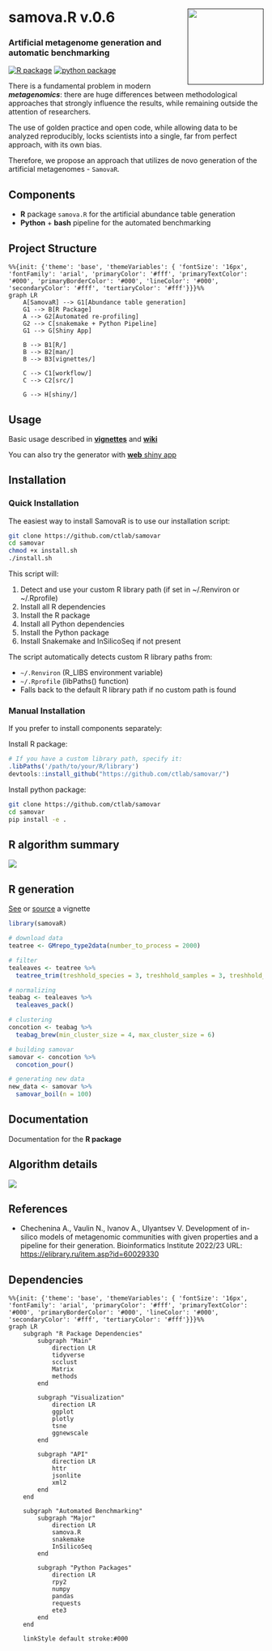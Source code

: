 # samova.R v.0.6 <a href=""><img src="data/img/logos/logo_stable.png" align="right" width="150" ></a> 
### Artificial metagenome generation and automatic benchmarking


[![R package](https://github.com/ctlab/samovar/actions/workflows/R-CMD-check.yaml/badge.svg)](https://github.com/ctlab/samovar/actions/workflows/R-CMD-check.yaml)
[![python package](https://github.com/ctlab/samovar/actions/workflows/python-package.yml/badge.svg)](https://github.com/ctlab/samovar/actions/workflows/python-package.yaml)

There is a fundamental problem in modern ***metagenomics***: there are huge differences between methodological approaches that strongly influence the results, while remaining outside the attention of researchers. 

The use of golden practice and open code, while allowing data to be analyzed reproducibly, locks scientists into a single, far from perfect approach, with its own bias.

Therefore, we propose an approach that utilizes de novo generation of the artificial metagenomes - `SamovaR`.

## Components

- **R** package `samova.R` for the artificial abundance table generation
- **Python** + **bash** pipeline for the automated benchmarking

## Project Structure

```mermaid
%%{init: {'theme': 'base', 'themeVariables': { 'fontSize': '16px', 'fontFamily': 'arial', 'primaryColor': '#fff', 'primaryTextColor': '#000', 'primaryBorderColor': '#000', 'lineColor': '#000', 'secondaryColor': '#fff', 'tertiaryColor': '#fff'}}}%%
graph LR
    A[SamovaR] --> G1[Abundance table generation]
    G1 --> B[R Package]
    A --> G2[Automated re-profiling]
    G2 --> C[snakemake + Python Pipeline]
    G1 --> G[Shiny App]

    B --> B1[R/]
    B --> B2[man/]
    B --> B3[vignettes/]

    C --> C1[workflow/]
    C --> C2[src/]

    G --> H[shiny/]
```

## Usage
Basic usage described in <a href="./vignettes">**vignettes**</a> and <a href="https://github.com/ctlab/samovar/wiki">**wiki**</a>

You can also try the generator with <a href="https://dsmutin.shinyapps.io/samovaR/">**web** shiny app</a>

## Installation

### Quick Installation
The easiest way to install SamovaR is to use our installation script:

```bash
git clone https://github.com/ctlab/samovar
cd samovar
chmod +x install.sh
./install.sh
```

This script will:
1. Detect and use your custom R library path (if set in ~/.Renviron or ~/.Rprofile)
2. Install all R dependencies
3. Install the R package
4. Install all Python dependencies
5. Install the Python package
6. Install Snakemake and InSilicoSeq if not present

The script automatically detects custom R library paths from:
- `~/.Renviron` (R_LIBS environment variable)
- `~/.Rprofile` (libPaths() function)
- Falls back to the default R library path if no custom path is found

### Manual Installation

If you prefer to install components separately:

Install R package:

```r
# If you have a custom library path, specify it:
.libPaths('/path/to/your/R/library')
devtools::install_github("https://github.com/ctlab/samovar/")
```

Install python package:

```bash
git clone https://github.com/ctlab/samovar
cd samovar
pip install -e .
```

## R algorithm summary
<img src="data/img/additional/algo.png">


## R generation

<a href="https://github.com/ctlab/samovar/samovaR.pdf">See</a> or <a href="vignettes/samovar-basic.Rmd">source</a> a vignette

``` r
library(samovaR)

# download data
teatree <- GMrepo_type2data(number_to_process = 2000)

# filter
tealeaves <- teatree %>%
  teatree_trim(treshhold_species = 3, treshhold_samples = 3, treshhold_amount = 10^(-3))

# normalizing
teabag <- tealeaves %>%
  tealeaves_pack()

# clustering
concotion <- teabag %>%
  teabag_brew(min_cluster_size = 4, max_cluster_size = 6)

# building samovar
samovar <- concotion %>%
  concotion_pour()

# generating new data
new_data <- samovar %>%
  samovar_boil(n = 100)
```

## Documentation
<a src="https://github.com/ctlab/samovar/blob/main/samovaR_man.pdf">Documentation</a> for the **R package**

## Algorithm details
<img src="data/img/additional/details.png">

## References
- Chechenina А., Vaulin N., Ivanov A., Ulyantsev V. Development of in-silico models of metagenomic communities with given properties and a pipeline for their generation. Bioinformatics Institute 2022/23 URL: https://elibrary.ru/item.asp?id=60029330


## Dependencies

```mermaid
%%{init: {'theme': 'base', 'themeVariables': { 'fontSize': '16px', 'fontFamily': 'arial', 'primaryColor': '#fff', 'primaryTextColor': '#000', 'primaryBorderColor': '#000', 'lineColor': '#000', 'secondaryColor': '#fff', 'tertiaryColor': '#fff'}}}%%
graph LR
    subgraph "R Package Dependencies"
        subgraph "Main"
            direction LR
            tidyverse
            scclust
            Matrix
            methods
        end
        
        subgraph "Visualization"
            direction LR
            ggplot
            plotly
            tsne
            ggnewscale
        end
        
        subgraph "API"
            direction LR
            httr
            jsonlite
            xml2
        end
    end
    
    subgraph "Automated Benchmarking"
        subgraph "Major"
            direction LR
            samova.R
            snakemake
            InSilicoSeq
        end
        
        subgraph "Python Packages"
            direction LR
            rpy2
            numpy
            pandas
            requests
            ete3
        end
    end
    
    linkStyle default stroke:#000
```

